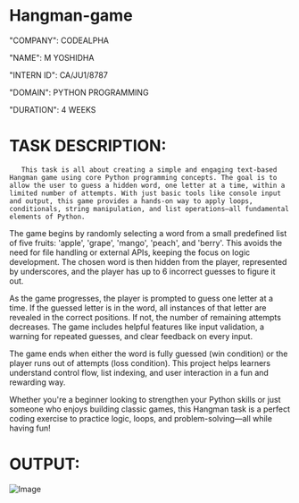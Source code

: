 # Hangman-game

"COMPANY": CODEALPHA

"NAME": M YOSHIDHA

"INTERN ID": CA/JU1/8787

"DOMAIN": PYTHON PROGRAMMING

"DURATION": 4 WEEKS


# TASK DESCRIPTION:
       This task is all about creating a simple and engaging text-based Hangman game using core Python programming concepts. The goal is to allow the user to guess a hidden word, one letter at a time, within a limited number of attempts. With just basic tools like console input and output, this game provides a hands-on way to apply loops, conditionals, string manipulation, and list operations—all fundamental elements of Python.

The game begins by randomly selecting a word from a small predefined list of five fruits: 'apple', 'grape', 'mango', 'peach', and 'berry'. This avoids the need for file handling or external APIs, keeping the focus on logic development. The chosen word is then hidden from the player, represented by underscores, and the player has up to 6 incorrect guesses to figure it out.

As the game progresses, the player is prompted to guess one letter at a time. If the guessed letter is in the word, all instances of that letter are revealed in the correct positions. If not, the number of remaining attempts decreases. The game includes helpful features like input validation, a warning for repeated guesses, and clear feedback on every input.

The game ends when either the word is fully guessed (win condition) or the player runs out of attempts (loss condition). This project helps learners understand control flow, list indexing, and user interaction in a fun and rewarding way.

Whether you're a beginner looking to strengthen your Python skills or just someone who enjoys building classic games, this Hangman task is a perfect coding exercise to practice logic, loops, and problem-solving—all while having fun!


# OUTPUT:

   ![Image](https://github.com/user-attachments/assets/fa3e88b5-499e-4f81-b625-ffd424c9bcb1)

    
